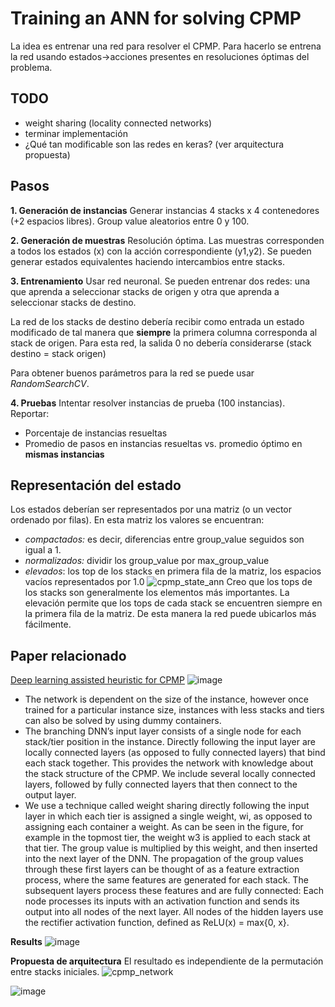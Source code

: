 Training an ANN for solving CPMP
==
La idea es entrenar una red para resolver el CPMP.
Para hacerlo se entrena la red usando estados->acciones presentes en resoluciones óptimas del problema.

TODO
---
- weight sharing (locality connected networks)
- terminar implementación
- ¿Qué tan modificable son las redes en keras? (ver arquitectura propuesta)

Pasos
--

**1. Generación de instancias**
Generar instancias 4 stacks x 4 contenedores (+2 espacios libres). Group value aleatorios entre 0 y 100.

**2. Generación de muestras**
Resolución óptima. Las muestras corresponden a todos los estados (x) con la acción correspondiente (y1,y2). Se pueden generar estados equivalentes haciendo intercambios entre stacks.

**3. Entrenamiento**
Usar red neuronal.
Se pueden entrenar dos redes: una que aprenda a seleccionar stacks de origen y otra que aprenda a seleccionar stacks de destino. 

La red de los stacks de destino debería recibir como entrada un estado modificado de tal manera que **siempre** la primera columna corresponda al stack de origen. Para esta red, la salida 0 no debería considerarse (stack destino = stack origen)

Para obtener buenos parámetros para la red se puede usar *RandomSearchCV*.

**4. Pruebas**
Intentar resolver instancias de prueba (100 instancias).  Reportar:
* Porcentaje de instancias resueltas
* Promedio de pasos en instancias resueltas vs. promedio óptimo en **mismas instancias**

Representación del estado
--
Los estados deberían ser representados por una matriz (o un vector ordenado por filas). En esta matriz los valores se encuentran:
* *compactados:* es decir, diferencias entre group_value seguidos son igual a 1.
* *normalizados:* dividir los group_value por max_group_value
* *elevados*: los top de los stacks en primera fila de la matriz, los espacios vacíos representados por 1.0
![cpmp_state_ann](https://docs.google.com/drawings/d/e/2PACX-1vQNLBGwH7vfOOtnZwdv0_26tHkpk_2FxjkDKQF_BeOBGL5e5Dgok7myEZwSoNizxTMmzm_o7W61cHnF/pub?w=960&h=723)
Creo que los tops de los stacks son generalmente los elementos más importantes. La elevación permite que los tops de cada stack se encuentren siempre en la primera fila de la matriz. De esta manera la red puede ubicarlos más fácilmente.

Paper relacionado
--
[Deep learning assisted heuristic for CPMP](https://drive.google.com/file/d/1Ih_89cW38mUQYSc_YjrQXOjtKqTgw4KJ/view?usp=sharing)
![image](https://i.imgur.com/YbTDCdb.png)
- The network is dependent on the size of the instance, however once trained for a particular instance size, instances with less stacks and tiers can also be solved by using dummy containers.
- The branching DNN’s input layer consists of a single node for each stack/tier position in the instance. Directly following the input layer are locally connected layers (as opposed to fully connected layers) that bind each stack together. This provides the network with knowledge about the stack structure of the CPMP. We include several locally connected layers, followed by fully connected layers that then connect to the output layer.
- We use a technique called weight sharing directly following the input layer in which each tier is assigned a single weight, wi, as opposed to assigning each container a weight. As can be seen in the figure, for example in the topmost tier, the weight w3 is applied to each stack at that tier. The group value is multiplied by this weight, and then inserted into the next layer of the DNN. The propagation of the group values through these first layers can be thought of as a feature extraction process, where the same features are generated for each stack. The subsequent layers process these features and are fully connected: Each node processes its inputs with an activation function and sends its output into all nodes of the next layer. All nodes of the hidden layers use the rectifier activation function, defined as ReLU(x) = max{0, x}.

**Results**
![image](https://i.imgur.com/ElghiQr.png)

**Propuesta de arquitectura**
El resultado es independiente de la permutación entre stacks iniciales.
![cpmp_network](https://docs.google.com/drawings/d/e/2PACX-1vS6-C3mMF9-f1LOhvOGXyJlQ6bmlaimgx_AK8LvVfDH8xjQk4XIKeLGZzEzs73E-sZLNJFj1Zdwke7a/pub?w=960&h=720)

![image](https://docs.google.com/drawings/d/e/2PACX-1vQYqsi0dM52vV5GrgT41Ve2EnBsUNyAOBf904zeLhzjUI1MMjhQSbv_RcG_sevxM65x-SGNFsKlbVce/pub?w=476&h=349)
<!--stackedit_data:
eyJoaXN0b3J5IjpbNTgzMTE0OTMwLC0yMTI2MzE4NTEwLDE0MT
QzNzY0ODgsMTIxNzY2ODYxMSwtMTQzOTQ4NTE4NCwxNTgzMDA5
NDEyLDE4ODI1ODY3OTUsLTQ0MjU4MDkzMCw4OTcwNzk3ODMsMz
AwOTM5NDEzLDU1MTQ0NjAwNV19
-->